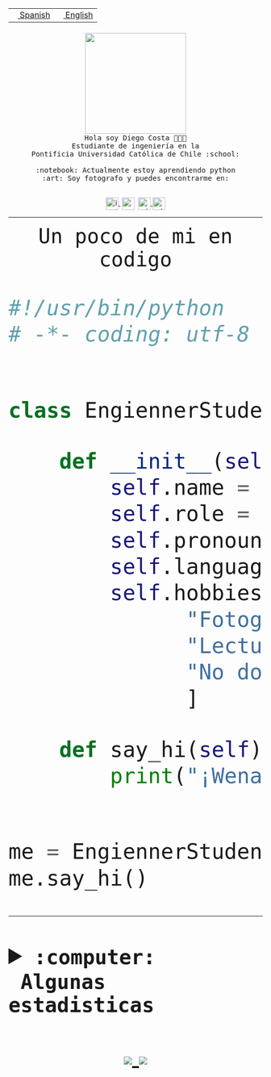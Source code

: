 <table border="0"  align="right">
 <tr><td><a href="README.md"><img src="https://upload.wikimedia.org/wikipedia/commons/thumb/8/89/Bandera_de_Espa%C3%B1a.svg/1200px-Bandera_de_Espa%C3%B1a.svg.png" height="10"> Spanish</a></td>
 <td><a href="README.en.md"><img src="https://upload.wikimedia.org/wikipedia/commons/a/a4/Flag_of_the_United_States.svg" height="10"> English</a></td></tr>
</table><br><br><br>


<p align="center">
  <img src="https://github.com/diegocostares/diegocostares/blob/main/Images/aaa2.gif?raw=true" width="200px">
  <br><samp>
    Hola soy Diego Costa 👨🏻‍💻<br>
    Estudiante de ingeniería en la <br>
    Pontificia Universidad Católica de Chile :school:<br>
  <br>
    :notebook: Actualmente estoy aprendiendo python <br>
    :art: Soy fotografo y puedes encontrarme en: <br>
  <br></samp>
  
</p>

<p align="center">
   <a href="https://instagram.com/diegocosta_no" target="blank">
    <img 
    align="center" src="https://cdn.jsdelivr.net/npm/simple-icons@3.0.1/icons/instagram.svg" alt="instagram" height="25px" width="25px" />
  </a>
  <a style="border: 3px solid; color: white;"href="https://t.me/diegocosta_no" target="blank">
  <img
  align="center" alt="Telegram" width="25px" src="https://icons-for-free.com/iconfiles/png/512/Telegram-1324888767380505522.png" />
</a>
<a href="https://api.whatsapp.com/send?phone=56971897835&text=Hola!" target="blank">
  <img
  align="center" alt="wtsp" width="25px" src="https://img.icons8.com/pastel-glyph/2x/whatsapp--v2.png" />
</a>
<a href="https://www.linkedin.com/in/diego-costa-786249213/" target="blank">
  <img
  align="center" alt="wtsp" width="25px" src="https://img.icons8.com/metro/452/linkedin.png" />
</a>

  </a>
</p>

---


<p align="center"><font size="25"><samp>Un poco de mi en codigo</samp></front></p>


```python
#!/usr/bin/python
# -*- coding: utf-8 -*-


class EngiennerStudent:

    def __init__(self):
        self.name = "Diego Costa"
        self.role = "Estudiante"
        self.pronouns = "he/him"
        self.language_spoken = ["es_CL", "en_US"]
        self.hobbies = [
              "Fotografia",
              "Lectura",
              "No dormir",
              ]

    def say_hi(self):
        print("¡Wena mundo!")


me = EngiennerStudent()
me.say_hi()
```
---
<details>
  <summary><b><samp>:computer: &nbsp;Algunas estadisticas</samp></b></summary>
  <br/></p>

<!--START_SECTION:waka-->
![Code Time](http://img.shields.io/badge/Code%20Time-585%20hrs%2035%20mins-blue)

**Soy nocturno 🦉** 

```text
🌞 Mañana     7 commits      ░░░░░░░░░░░░░░░░░░░░░░░░░   1.65% 
🌆 Día        127 commits    ███████░░░░░░░░░░░░░░░░░░   30.02% 
🌃 Tarde      152 commits    █████████░░░░░░░░░░░░░░░░   35.93% 
🌙 Noche      137 commits    ████████░░░░░░░░░░░░░░░░░   32.39%

```
📅 **Soy más productivo los Miércoles** 

```text
Lunes        36 commits     ██░░░░░░░░░░░░░░░░░░░░░░░   8.51% 
Martes       43 commits     ██░░░░░░░░░░░░░░░░░░░░░░░   10.17% 
Miércoles    136 commits    ████████░░░░░░░░░░░░░░░░░   32.15% 
Jueves       58 commits     ███░░░░░░░░░░░░░░░░░░░░░░   13.71% 
Viernes      19 commits     █░░░░░░░░░░░░░░░░░░░░░░░░   4.49% 
Sábado       55 commits     ███░░░░░░░░░░░░░░░░░░░░░░   13.0% 
Domingo      76 commits     ████░░░░░░░░░░░░░░░░░░░░░   17.97%

```


📊 **Esta semana me dediqué a** 

```text
🐱‍💻 Proyectos: 
BDD47y74                 6 hrs 8 mins        ████████░░░░░░░░░░░░░░░░░   32.99% 
SHAREGO-G54              5 hrs 17 mins       ███████░░░░░░░░░░░░░░░░░░   28.37% 
T3                       1 hr 49 mins        ██░░░░░░░░░░░░░░░░░░░░░░░   9.76% 
G74_BDD                  1 hr 5 mins         █░░░░░░░░░░░░░░░░░░░░░░░░   5.85% 
AmbarAraus               39 mins             █░░░░░░░░░░░░░░░░░░░░░░░░   3.56%

```


 Last Updated on 22/06/2022 10:28:59 UTC
<!--END_SECTION:waka-->
  
  

 <p align="center"> <img src="https://github-readme-stats.vercel.app/api?username=diegocostares&show_icons=true&theme=ayu-mirage" alt="abhisheknaiidu" /></p>
 
</details>

<p align=center>
  <a href="https://github.com/diegocostares">
    <img src="https://badges.pufler.dev/visits/diegocostares/diegocostares?style=flat-square&color=black&logo=github">
  </a>
  <a href="https://github.com/diegocostares?tab=repositories">
    <img src="https://badges.pufler.dev/repos/diegocostares?style=flat-square&color=black&logo=github">
  </a>
</p>

